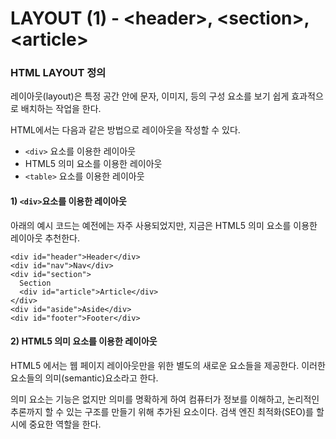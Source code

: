 # LAYOUT \(1\) - &lt;header&gt;, &lt;section&gt;, &lt;article&gt;

### HTML LAYOUT 정의

레이아웃\(layout\)은 특정 공간 안에 문자, 이미지, 등의 구성 요소를 보기 쉽게 효과적으로 배치하는 작업을 한다.

HTML에서는 다음과 같은 방법으로 레이아웃을 작성할 수 있다.

* `<div>` 요소를 이용한 레이아웃
* HTML5 의미 요소를 이용한 레이아웃
* `<table>` 요소를 이용한 레이아웃

#### 1\) `<div>`요소를 이용한 레이아웃

아래의 예시 코드는 예전에는 자주 사용되었지만, 지금은 HTML5 의미 요소를 이용한 레이아웃 추천한다.

```markup
<div id="header">Header</div>
<div id="nav">Nav</div>
<div id="section">
  Section
  <div id="article">Article</div>
</div>
<div id="aside">Aside</div>
<div id="footer">Footer</div>
```

#### 2\) HTML5 의미 요소를 이용한 레이아웃

HTML5 에서는 웹 페이지 레이아웃만을 위한 별도의 새로운 요소들을 제공한다. 이러한 요소들의 의미\(semantic\)요소라고 한다.

의미 요소는 기능은 없지만 의미를 명확하게 하여 컴퓨터가 정보를 이해하고, 논리적인 추론까지 할 수 있는 구조를 만들기 위해 추가된 요소이다. 검색 엔진 최적화\(SEO\)를 할 시에 중요한 역할을 한다.



